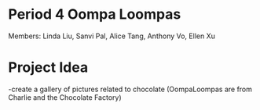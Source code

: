 # Period 4 Oompa Loompas
Members: Linda Liu, Sanvi Pal, Alice Tang, Anthony Vo, Ellen Xu

# Project Idea
-create a gallery of pictures related to chocolate (OompaLoompas are from Charlie and the Chocolate Factory)

